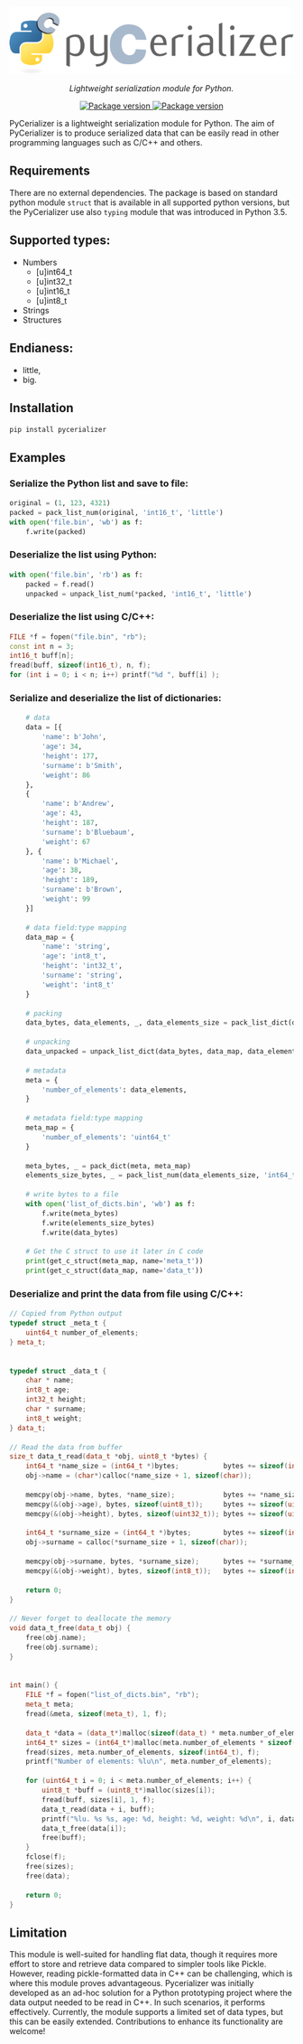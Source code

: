 <p align="center">
    <img src="https://github.com/rsusik/pycerializer/raw/master/pycerializer.png" alt="PyCerializer" />
</p>
<p align="center">
    <em>Lightweight serialization module for Python.</em>
</p>
<p align="center">
<a href="https://pypi.org/project/pycerializer" target="_blank">
    <img src="https://img.shields.io/pypi/v/pycerializer?color=%2334D058&label=pypi%20package" alt="Package version">
</a>
<a href="https://github.com/rsusik/pycerializer/blob/master/LICENSE" target="_blank">
    <img src="https://img.shields.io/github/license/rsusik/pycerializer" alt="Package version">
</a>
</p>


PyCerializer is a lightweight serialization module for Python. 
The aim of PyCerializer is to produce serialized data that 
can be easily read in other programming languages such 
as C/C++ and others.

## Requirements
There are no external dependencies.
The package is based on standard python module `struct`
that is available in all supported python versions, but
the PyCerializer use also `typing` module that was introduced 
in Python 3.5.

## Supported types:

- Numbers
    - [u]int64_t
    - [u]int32_t
    - [u]int16_t
    - [u]int8_t
- Strings
- Structures

## Endianess:
- little,
- big.

## Installation
```
pip install pycerializer
```

## Examples

### Serialize the Python list and save to file:
```python
original = (1, 123, 4321)
packed = pack_list_num(original, 'int16_t', 'little')
with open('file.bin', 'wb') as f:
    f.write(packed)
```

### Deserialize the list using Python:
```python
with open('file.bin', 'rb') as f:
    packed = f.read()
    unpacked = unpack_list_num(*packed, 'int16_t', 'little')
```

### Deserialize the list using C/C++:
```cpp
FILE *f = fopen("file.bin", "rb");
const int n = 3;
int16_t buff[n];
fread(buff, sizeof(int16_t), n, f);
for (int i = 0; i < n; i++) printf("%d ", buff[i] );
```

### Serialize and deserialize the list of dictionaries:
```python
    # data
    data = [{
        'name': b'John',
        'age': 34,
        'height': 177,
        'surname': b'Smith',
        'weight': 86
    }, 
    {
        'name': b'Andrew',
        'age': 43,
        'height': 187,
        'surname': b'Bluebaum',
        'weight': 67
    }, {
        'name': b'Michael',
        'age': 38,
        'height': 189,
        'surname': b'Brown',
        'weight': 99
    }]

    # data field:type mapping
    data_map = {
        'name': 'string',
        'age': 'int8_t',
        'height': 'int32_t',
        'surname': 'string',
        'weight': 'int8_t'
    }

    # packing
    data_bytes, data_elements, _, data_elements_size = pack_list_dict(data, data_map)

    # unpacking
    data_unpacked = unpack_list_dict(data_bytes, data_map, data_elements)

    # metadata
    meta = {
        'number_of_elements': data_elements,
    }

    # metadata field:type mapping
    meta_map = {
        'number_of_elements': 'uint64_t'
    }

    meta_bytes, _ = pack_dict(meta, meta_map)
    elements_size_bytes, _ = pack_list_num(data_elements_size, 'int64_t')

    # write bytes to a file
    with open('list_of_dicts.bin', 'wb') as f:
        f.write(meta_bytes)
        f.write(elements_size_bytes)
        f.write(data_bytes)

    # Get the C struct to use it later in C code
    print(get_c_struct(meta_map, name='meta_t'))
    print(get_c_struct(data_map, name='data_t'))
```

### Deserialize and print the data from file using C/C++:
```cpp
// Copied from Python output
typedef struct _meta_t {
    uint64_t number_of_elements;
} meta_t;


typedef struct _data_t {
    char * name;
    int8_t age;
    int32_t height;
    char * surname;
    int8_t weight;
} data_t;

// Read the data from buffer
size_t data_t_read(data_t *obj, uint8_t *bytes) {
    int64_t *name_size = (int64_t *)bytes;           bytes += sizeof(int64_t);
    obj->name = (char*)calloc(*name_size + 1, sizeof(char));

    memcpy(obj->name, bytes, *name_size);            bytes += *name_size;
    memcpy(&(obj->age), bytes, sizeof(uint8_t));     bytes += sizeof(uint8_t);
    memcpy(&(obj->height), bytes, sizeof(uint32_t)); bytes += sizeof(uint32_t);

    int64_t *surname_size = (int64_t *)bytes;        bytes += sizeof(int64_t);
    obj->surname = calloc(*surname_size + 1, sizeof(char));

    memcpy(obj->surname, bytes, *surname_size);      bytes += *surname_size;
    memcpy(&(obj->weight), bytes, sizeof(int8_t));   bytes += sizeof(int8_t);

    return 0;
}

// Never forget to deallocate the memory
void data_t_free(data_t obj) {
    free(obj.name);
    free(obj.surname);
}


int main() {
    FILE *f = fopen("list_of_dicts.bin", "rb");
    meta_t meta;
    fread(&meta, sizeof(meta_t), 1, f);

    data_t *data = (data_t*)malloc(sizeof(data_t) * meta.number_of_elements);
    int64_t* sizes = (int64_t*)malloc(meta.number_of_elements * sizeof(int64_t*));
    fread(sizes, meta.number_of_elements, sizeof(int64_t), f);
    printf("Number of elements: %lu\n", meta.number_of_elements);

    for (uint64_t i = 0; i < meta.number_of_elements; i++) {
        uint8_t *buff = (uint8_t*)malloc(sizes[i]);
        fread(buff, sizes[i], 1, f);
        data_t_read(data + i, buff);
        printf("%lu. %s %s, age: %d, height: %d, weight: %d\n", i, data[i].name, data[i].surname, data[i].age, data[i].height, data[i].weight);
        data_t_free(data[i]);
        free(buff);
    }
    fclose(f);
    free(sizes);
    free(data);

    return 0;
}
```

## Limitation
This module is well-suited for handling flat data, though it requires more effort to store and retrieve data compared to simpler tools like Pickle. However, reading pickle-formatted data in C++ can be challenging, which is where this module proves advantageous. Pycerializer was initially developed as an ad-hoc solution for a Python prototyping project where the data output needed to be read in C++. In such scenarios, it performs effectively. Currently, the module supports a limited set of data types, but this can be easily extended. Contributions to enhance its functionality are welcome!
